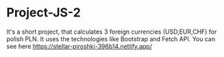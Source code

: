 # Project-JS-2
It's a short project, that calculates 3 foreign currencies (USD,EUR,CHF) for polish PLN. It uses the technologies like Bootstrap and Fetch API. You can see here https://stellar-piroshki-396b14.netlify.app/ 
